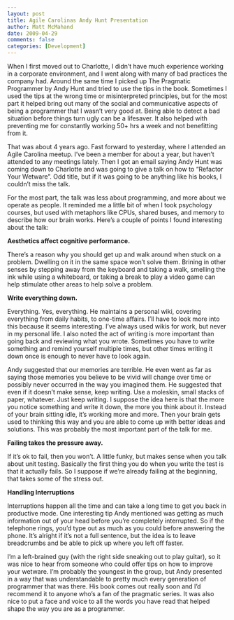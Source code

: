 ```yaml
---
layout: post
title: Agile Carolinas Andy Hunt Presentation
author: Matt McMahand
date: 2009-04-29
comments: false
categories: [Development]
---
```


When I first moved out to Charlotte, I didn’t have much experience working in a corporate environment, and I went along with many of bad practices the company had. Around the same time I picked up The Pragmatic Programmer by Andy Hunt and tried to use the tips in the book. Sometimes I used the tips at the wrong time or misinterpreted principles, but for the most part it helped bring out many of the social and communicative aspects of being a programmer that I wasn’t very good at. Being able to detect a bad situation before things turn ugly can be a lifesaver. It also helped with preventing me for constantly working 50+ hrs a week and not benefitting from it.

That was about 4 years ago. Fast forward to yesterday, where I attended an Agile Carolina meetup. I’ve been a member for about a year, but haven’t attended to any meetings lately. Then I got an email saying Andy Hunt was coming down to Charlotte and was going to give a talk on how to “Refactor Your Wetware”. Odd title, but if it was going to be anything like his books, I couldn’t miss the talk.

For the most part, the talk was less about programming, and more about we operate as people. It reminded me a little bit of when I took psychology courses, but used with metaphors like CPUs, shared buses, and memory to describe how our brain works. Here’s a couple of points I found interesting about the talk:

<strong>Aesthetics affect cognitive performance.</strong>

There’s a reason why you should get up and walk around when stuck on a problem. Dwelling on it in the same space won’t solve them. Brining in other senses by stepping away from the keyboard and taking a walk, smelling the ink while using a whiteboard, or taking a break to play a video game can help stimulate other areas to help solve a problem.

<strong>Write everything down.</strong>

Everything. Yes, everything. He maintains a personal wiki, covering everything from daily habits, to one-time affairs. I’ll have to look more into this because it seems interesting. I’ve always used wikis for work, but never in my personal life. I also noted the act of writing is more important than going back and reviewing what you wrote. Sometimes you have to write something and remind yourself multiple times, but other times writing it down once is enough to never have to look again.

Andy suggested that our memories are terrible. He even went as far as saying those memories you believe to be vivid will change over time or possibly never occurred in the way you imagined them. He suggested that even if it doesn’t make sense, keep writing. Use a moleskin, small stacks of paper, whatever. Just keep writing. I suppose the idea here is that the more you notice something and write it down, the more you think about it. Instead of your brain sitting idle, it’s working more and more. Then your brain gets used to thinking this way and you are able to come up with better ideas and solutions. This was probably the most important part of the talk for me.

<strong>Failing takes the pressure away.</strong>

If it’s ok to fail, then you won’t. A little funky, but makes sense when you talk about unit testing. Basically the first thing you do when you write the test is that it actually fails. So I suppose if we’re already failing at the beginning, that takes some of the stress out.

<strong>Handling Interruptions</strong>

Interruptions happen all the time and can take a long time to get you back in productive mode. One interesting tip Andy mentioned was getting as much information out of your head before you’re completely interrupted. So if the telephone rings, you’d type out as much as you could before answering the phone. It’s alright if it’s not a full sentence, but the idea is to leave breadcrumbs and be able to pick up where you left off faster.

I’m a left-brained guy (with the right side sneaking out to play guitar), so it was nice to hear from someone who could offer tips on how to improve your wetware. I’m probably the youngest in the group, but Andy presented in a way that was understandable to pretty much every generation of programmer that was there. His book comes out really soon and I’d recommend it to anyone who’s a fan of the pragmatic series. It was also nice to put a face and voice to all the words you have read that helped shape the way you are as a programmer.
